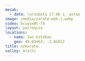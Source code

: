 ```yaml
---
mezak:
  - date: larunbata 17.00 1. astea
image: /media/zarate-web-1.webp
video: bcuyvxWt-7A
layout: parroquia
locations:
  - name: San Esteban
    geo: 43.03463, -2.01012
title: azkarate
valley: Araitz
---
```

